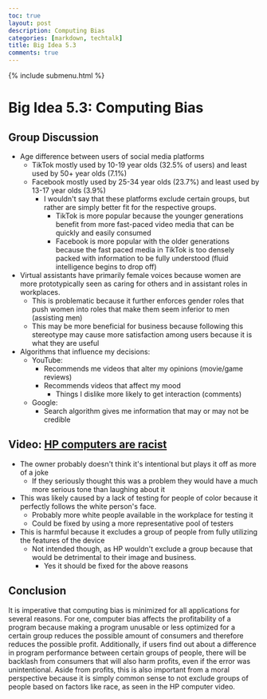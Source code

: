```yaml
---
toc: true
layout: post
description: Computing Bias
categories: [markdown, techtalk]
title: Big Idea 5.3
comments: true
---
```

{% include submenu.html %}

# Big Idea 5.3: Computing Bias

## Group Discussion

* Age difference between users of social media platforms
    * TikTok mostly used by 10-19 year olds (32.5% of users) and least used by 50+ year olds (7.1%)
    * Facebook mostly used by 25-34 year olds (23.7%) and least used by 13-17 year olds (3.9%)
        * I wouldn't say that these platforms exclude certain groups, but rather are simply better fit for the respective groups. 
            * TikTok is more popular because the younger generations benefit from more fast-paced video media that can be quickly and easily consumed
            * Facebook is more popular with the older generations because the fast paced media in TikTok is too densely packed with information to be fully understood (fluid intelligence begins to drop off)
* Virtual assistants have primarily female voices because women are more prototypically seen as caring for others and in assistant roles in workplaces.
    * This is problematic because it further enforces gender roles that push women into roles that make them seem inferior to men (assisting men)
    * This may be more beneficial for business because following this stereotype may cause more satisfaction among users because it is what they are useful
* Algorithms that influence my decisions:
    * YouTube:
        * Recommends me videos that alter my opinions (movie/game reviews)
        * Recommends videos that affect my mood
            * Things I dislike more likely to get interaction (comments)
    * Google:
        * Search algorithm gives me information that may or may not be credible

## Video: [HP computers are racist](https://www.youtube.com/watch?v=t4DT3tQqgRM)

* The owner probably doesn't think it's intentional but plays it off as more of a joke
    * If they seriously thought this was a problem they would have a much more serious tone than laughing about it
* This was likely caused by a lack of testing for people of color because it perfectly follows the white person's face.
    * Probably more white people available in the workplace for testing it
    * Could be fixed by using a more representative pool of testers
* This is harmful because it excludes a group of people from fully utilizing the features of the device
    * Not intended though, as HP wouldn't exclude a group because that would be detrimental to their image and business.
        * Yes it should be fixed for the above reasons

## Conclusion

It is imperative that computing bias is minimized for all applications for several reasons. For one, computer bias affects the profitability of a program because making a program unusable or less optimized for a certain group reduces the possible amount of consumers and therefore reduces the possible profit. Additionally, if users find out about a difference in program performance between certain groups of people, there will be backlash from consumers that will also harm profits, even if the error was unintentional. Aside from profits, this is also important from a moral perspective because it is simply common sense to not exclude groups of people based on factors like race, as seen in the HP computer video.